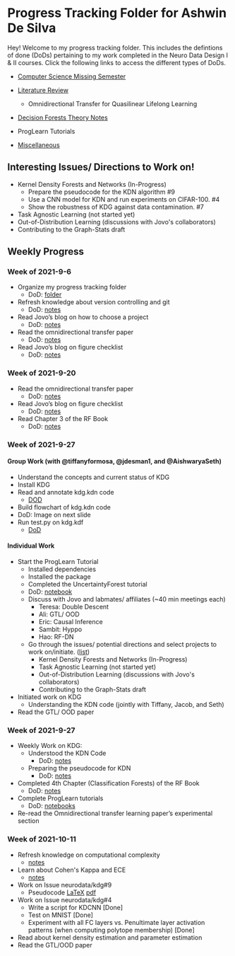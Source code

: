 # Progress Tracking Folder for Ashwin De Silva

Hey! Welcome to my progress tracking folder. This includes the defintions of done (DoDs) pertaining to my work completed in the Neuro Data Design I & II courses. Click the following links to access the different types of DoDs. 

* [Computer Science Missing Semester](https://github.com/NeuroDataDesign/ProgLearn_2021-2022/tree/main/Ashwin_De_Silva/Computer%20Science%20Missing%20Semester) 
* [Literature Review](https://github.com/Laknath1996/ProgLearn_2021-2022/tree/main/Ashwin_De_Silva/Decision%20Forests%20Theory%20Notes)
    * Omnidirectional Transfer for Quasilinear Lifelong Learning

* [Decision Forests Theory Notes](https://github.com/Laknath1996/ProgLearn_2021-2022/tree/main/Ashwin_De_Silva/Decision%20Forests%20Theory%20Notes)

* ProgLearn Tutorials

* [Miscellaneous](https://github.com/Laknath1996/ProgLearn_2021-2022/tree/main/Ashwin_De_Silva/Miscellaneous)


## Interesting Issues/ Directions to Work on!

* Kernel Density Forests and Networks (In-Progress)
    * Prepare the pseudocode for the KDN algorithm #9
    * Use a CNN model for KDN and run experiments on CIFAR-100. #4
    * Show the robustness of KDG against data contamination. #7
* Task Agnostic Learning (not started yet)
* Out-of-Distribution Learning (discussions with Jovo's collaborators)
* Contributing to the Graph-Stats draft

## Weekly Progress

### Week of 2021-9-6

* Organize my progress tracking folder 
    * DoD: [folder](https://github.com/NeuroDataDesign/ProgLearn_2021-2022/tree/main/Ashwin_De_Silva)
* Refresh knowledge about version controlling and git
    * DoD: [notes](https://github.com/NeuroDataDesign/ProgLearn_2021-2022/blob/main/Ashwin_De_Silva/Computer%20Science%20Missing%20Semester/version_controlling_systems.md)
* Read Jovo’s blog on how to choose a project
    * DoD: [notes](https://github.com/NeuroDataDesign/ProgLearn_2021-2022/blob/main/Ashwin_De_Silva/Miscellaneous/How%20to%20Choose%20a%20Project%3F.md)
* Read the omnidirectional transfer paper
    * DoD: [notes](https://github.com/NeuroDataDesign/ProgLearn_2021-2022/blob/main/Ashwin_De_Silva/Literature%20Review/VogelsteinDeyHelm2021.md)
* Read Jovo’s blog on figure checklist
    * DoD: [notes](https://github.com/NeuroDataDesign/ProgLearn_2021-2022/blob/main/Ashwin_De_Silva/Miscellaneous/Figure%20Checklist.md)

### Week of 2021-9-20

* Read the omnidirectional transfer paper
    * DoD: [notes](https://github.com/NeuroDataDesign/ProgLearn_2021-2022/blob/main/Ashwin_De_Silva/Literature%20Review/VogelsteinDeyHelm2021.ipynb)
* Read Jovo’s blog on figure checklist
    * DoD: [notes](https://github.com/NeuroDataDesign/ProgLearn_2021-2022/blob/main/Ashwin_De_Silva/Miscellaneous/Figure%20Checklist.md)
* Read Chapter 3 of the RF Book
    * DoD: [notes](https://github.com/NeuroDataDesign/ProgLearn_2021-2022/blob/main/Ashwin_De_Silva/Decision%20Forests%20Theory%20Notes/Chapter_3.ipynb)

### Week of 2021-9-27 

#### Group Work (with @tiffanyformosa, @jdesman1, and @AishwaryaSeth)

* Understand the concepts and current status of KDG 
* Install KDG
* Read and annotate kdg.kdn code
    * [DOD](https://github.com/NeuroDataDesign/kdg/blob/ndd21-add_docs/kdg/kdn.py)
* Build flowchart of kdg.kdn code 
* DoD: Image on next slide
* Run test.py on kdg.kdf 
    * [DoD](https://github.com/NeuroDataDesign/ProgLearn_2021-2022/blob/main/Aishwarya_Seth/fiddle/TestingKDF.png)

#### Individual Work

* Start the ProgLearn Tutorial
    * Installed dependencies
    * Installed the package
    * Completed the UncertaintyForest tutorial
    * DoD: [notebook](https://github.com/NeuroDataDesign/ProgLearn_2021-2022/blob/main/Ashwin_De_Silva/ProgLearn%20Tutorials/UncertaintyForest.ipynb)
    * Discuss with Jovo and labmates/ affiliates (~40 min meetings each)
        * Teresa: Double Descent 
        * Ali: GTL/ OOD
        * Eric: Causal Inference
        * Sambit: Hyppo
        * Hao: RF-DN
    * Go through the issues/ potential directions and select projects to work on/initiate. ([list](https://github.com/NeuroDataDesign/ProgLearn_2021-2022/tree/main/Ashwin_De_Silva#interesting-issues-directions-to-work-on))
        * Kernel Density Forests and Networks (In-Progress)
        * Task Agnostic Learning (not started yet)
        * Out-of-Distribution Learning (discussions with Jovo's collaborators)
        * Contributing to the Graph-Stats draft
* Initiated work on KDG
    * Understanding the KDN code (jointly with Tiffany, Jacob, and Seth)
* Read the GTL/ OOD paper

### Week of 2021-9-27 

* Weekly Work on KDG:
    * Understood the KDN Code
        * DoD: [notes](https://github.com/NeuroDataDesign/ProgLearn_2021-2022/blob/main/Ashwin_De_Silva/KDG%20Work/KDG%20Code%20Understanding.pdf)
    * Preparing the pseudocode for KDN
        * DoD: [notes](https://github.com/NeuroDataDesign/ProgLearn_2021-2022/blob/main/Ashwin_De_Silva/KDG%20Work/algorithms.pdf)
* Completed 4th Chapter (Classification Forests) of the RF Book
    * DoD: [notes](https://github.com/NeuroDataDesign/ProgLearn_2021-2022/blob/main/Ashwin_De_Silva/Decision%20Forests%20Theory%20Notes/Classification%20Forests.pdf)
* Complete ProgLearn tutorials
    * DoD: [notebooks](https://github.com/NeuroDataDesign/ProgLearn_2021-2022/tree/main/Ashwin_De_Silva/ProgLearn%20Tutorials)
* Re-read the Omnidirectional transfer learning paper’s experimental section

### Week of 2021-10-11

* Refresh knowledge on computational complexity 
    * [notes](https://github.com/Laknath1996/ProgLearn_2021-2022/blob/main/Ashwin_De_Silva/Miscellaneous/Computational%20Complexity.pdf)
* Learn about Cohen's Kappa and ECE
    * [notes](https://github.com/Laknath1996/ProgLearn_2021-2022/blob/main/Ashwin_De_Silva/KDG%20Work/KDG%20Background%20Reading.pdf)
* Work on Issue neurodata/kdg#9
    * Pseudocode [LaTeX](https://github.com/Laknath1996/ProgLearn_2021-2022/blob/main/Ashwin_De_Silva/KDG%20Work/algorithms.tex) [pdf](https://github.com/Laknath1996/ProgLearn_2021-2022/blob/main/Ashwin_De_Silva/KDG%20Work/algorithms.pdf)
* Work on Issue neurodata/kdg#4
    * Write a script for KDCNN [Done]
    * Test on MNIST [Done]
    * Experiment with all FC layers vs. Penultimate layer activation patterns (when computing polytope membership) [Done]
* Read about kernel density estimation and parameter estimation
* Read the GTL/OOD paper









